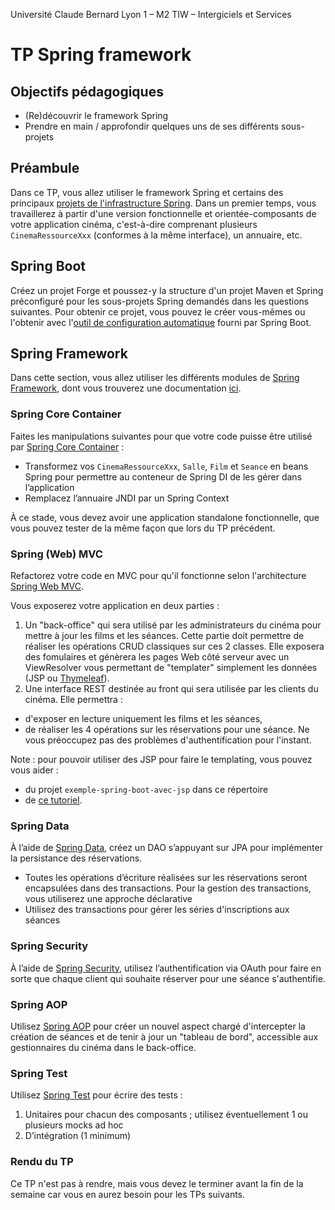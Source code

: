 Université Claude Bernard Lyon 1 – M2 TIW – Intergiciels et Services

# TP Spring framework

## Objectifs pédagogiques

- (Re)découvrir le framework Spring
- Prendre en main / approfondir quelques uns de ses différents sous-projets

## Préambule

Dans ce TP, vous allez utiliser le framework Spring et certains des principaux [projets de l'infrastructure Spring](http://spring.io/projects). Dans un premier temps, vous travaillerez à partir d'une version fonctionnelle et orientée-composants de votre application cinéma, c'est-à-dire comprenant plusieurs `CinemaRessourceXxx` (conformes à la même interface), un annuaire, etc.

## Spring Boot

Créez un projet Forge et poussez-y la structure d'un projet Maven et Spring préconfiguré pour les sous-projets Spring demandés dans les questions suivantes. Pour obtenir ce projet, vous pouvez le créer vous-mêmes ou l'obtenir avec l'[outil de configuration automatique](https://start.spring.io/) fourni par Spring Boot.

## Spring Framework

Dans cette section, vous allez utiliser les différents modules de [Spring Framework](http://projects.spring.io/spring-framework/), dont vous trouverez une documentation [ici](http://docs.spring.io/spring-framework/docs/current/spring-framework-reference/html/overview.html#overview-modules).

### Spring Core Container

Faites les manipulations suivantes pour que votre code puisse être utilisé par [Spring Core Container](http://docs.spring.io/spring-framework/docs/current/spring-framework-reference/html/overview.html#overview-core-container) :

- Transformez vos `CinemaRessourceXxx`, `Salle`, `Film` et `Seance` en beans Spring pour permettre au conteneur de Spring DI de les gérer dans l’application
- Remplacez l’annuaire JNDI par un Spring Context

&Agrave; ce stade, vous devez avoir une application standalone fonctionnelle, que vous pouvez tester de la même façon que lors du TP précédent.

### Spring (Web) MVC

Refactorez votre code en MVC pour qu'il fonctionne selon l'architecture [Spring Web MVC](https://docs.spring.io/spring-framework/docs/current/spring-framework-reference/web.html#spring-web).

Vous exposerez votre application en deux parties :

1. Un "back-office" qui sera utilisé par les administrateurs du cinéma pour mettre à jour les films et les séances. Cette partie doit permettre de réaliser les opérations CRUD classiques sur ces 2 classes. Elle exposera des fomulaires et génèrera les pages Web côté serveur avec un ViewResolver vous permettant de "templater" simplement les données (JSP ou [Thymeleaf](https://www.thymeleaf.org/)).
2. Une interface REST destinée au front qui sera utilisée par les clients du cinéma. Elle permettra  :

- d'exposer en lecture uniquement les films et les séances,
- de réaliser les 4 opérations sur les réservations pour une séance. Ne vous préoccupez pas des problèmes d'authentification pour l'instant.

Note : pour pouvoir utiliser des JSP pour faire le templating, vous pouvez vous aider :

- du projet `exemple-spring-boot-avec-jsp` dans ce répertoire
- de [ce tutoriel](https://howtodoinjava.com/spring-boot/spring-boot-jsp-view-example/).

### Spring Data

À l’aide de [Spring Data](http://projects.spring.io/spring-data), créez un DAO s’appuyant sur JPA pour implémenter la persistance des réservations.

- Toutes les opérations d’écriture réalisées sur les réservations seront encapsulées dans des transactions. Pour la gestion des transactions, vous utiliserez une approche déclarative
- Utilisez des transactions pour gérer les séries d'inscriptions aux séances

### Spring Security

À l’aide de [Spring Security](http://projects.spring.io/spring-security), utilisez l’authentification via OAuth pour faire en sorte que chaque client qui souhaite réserver pour une séance s'authentifie.

### Spring AOP

Utilisez [Spring AOP](http://docs.spring.io/spring-framework/docs/current/spring-framework-reference/html/overview.html#overview-aop-instrumentation) pour créer un nouvel aspect chargé d'intercepter la création de séances et de tenir à jour un "tableau de bord", accessible aux gestionnaires du cinéma dans le back-office.

### Spring Test

Utilisez [Spring Test](http://docs.spring.io/spring-framework/docs/current/spring-framework-reference/html/overview.html#overview-testing) pour écrire des tests :

1. Unitaires pour chacun des composants ; utilisez éventuellement 1 ou plusieurs mocks ad hoc
2. D’intégration (1 minimum)

### Rendu du TP

Ce TP n'est pas à rendre, mais vous devez le terminer avant la fin de la semaine car vous en aurez besoin pour les TPs suivants.
